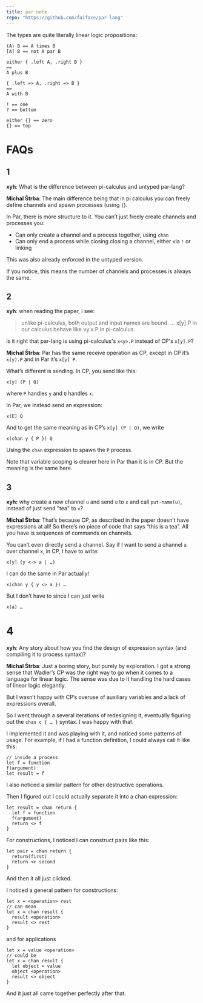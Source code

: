 ```yaml
---
title: par note
repo: "https://github.com/faiface/par-lang"
---
```


The types are quite literally linear logic propositions:

```
(A) B == A times B
[A] B == not A par B

either { .left A, .right B }
==
A plus B

{ .left => A, .right => B }
==
A with B

! == one
? == bottom

either {} == zero
{} == top
```

# FAQs

## 1

**xyh**: What is the difference between pi-calculus and untyped par-lang?

**Michal Štrba**: The main difference being that
in pi calculus you can freely define channels and spawn processes (using `|`).

In Par, there is more structure to it.
You can’t just freely create channels and processes you:

- Can only create a channel and a process together, using `chan`
- Can only end a process while closing closing a channel, either via `!` or linking

This was also already enforced in the untyped version.

If you notice, this means the number of channels and processes is always the same.

## 2

**xyh**: when reading the paper, i see:

> unlike pi-calculus, both output and input names are bound.
> ... x[y].P in our calculus behave like νy.x<y>.P in pi-calculus.

is it right that par-lang is using pi-calculus's `x<y>.P` instead of CP's `x[y].P`?

**Michal Štrba**: Par has the same receive operation as CP,
except in CP it’s `x(y).P` and in Par it’s `x[y] P`.

What’s different is sending. In CP, you send like this:
```
x[y] (P | Q)
```
where `P` handles `y` and `Q` handles `x`.

In Par, we instead send an expression:
```
x(E) Q
```
And to get the same meaning as in CP’s `x[y] (P | Q)`, we write
```
x(chan y { P }) Q
```
Using the `chan` expression to spawn the `P` process.

Note that variable scoping is clearer here in Par than it is in CP.
But the meaning is the same here.

## 3

**xyh:** why create a new channel `u` and send `u` to `x` and call `put-name(u)`,
instead of just send "tea" to `x`?

**Michal Štrba**: That’s because CP, as described in the paper
doesn’t have expressions at all!
So there’s no piece of code that says “this is a tea”.
All you have is sequences of commands on channels.

You can’t even directly send a channel.
Say if I want to send a channel `a` over channel `x`,
in CP, I have to write:
```
x[y] (y <-> a | …)
```
I can do the same in Par actually!
```
x(chan y { y <> a }) …
```
But I don’t have to since I can just write
```
x(a) …
```

# 4

**xyh**: Any story about how you find the design of expression syntax (and compiling it to process syntax)?

**Michal Štrba**: Just a boring story, but purely by exploration. I got a strong sense that Wadler’s CP was the right way to go when it comes to a language for linear logic. The sense was due to it handling the hard cases of linear logic elegantly.

But I wasn’t happy with CP’s overuse of auxiliary variables and a lack of expressions overall.

So I went through a several iterations of redesigning it, eventually figuring out the `chan c { … }` syntax. I was happy with that.

I implemented it and was playing with it, and noticed some patterns of usage. For example, if I had a function definition, I could always call it like this:
```
// inside a process
let f = function
f(argument)
let result = f
```
I also noticed a similar pattern for other destructive operations.

Then I figured out I could actually separate it into a chan expression:
```
let result = chan return {
  let f = function
  f(argument)
  return <> f
}
```
For constructions, I noticed I can construct pairs like this:
```
let pair = chan return {
  return(first)
  return <> second
}
```
And then it all just clicked.

I noticed a general pattern for constructions:
```
let x = <operation> rest
// can mean
let x = chan result {
  result <operation>
  result <> rest
}
```
and for applications
```
let x = value <operation>
// could be
let x = chan result {
  let object = value
  object <operation>
  result <> object
}
```
And it just all came together perfectly after that.
